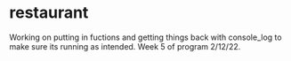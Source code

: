 # restaurant
Working on putting in fuctions and getting things back with console_log to make sure its running as intended. Week 5 of program 2/12/22.
